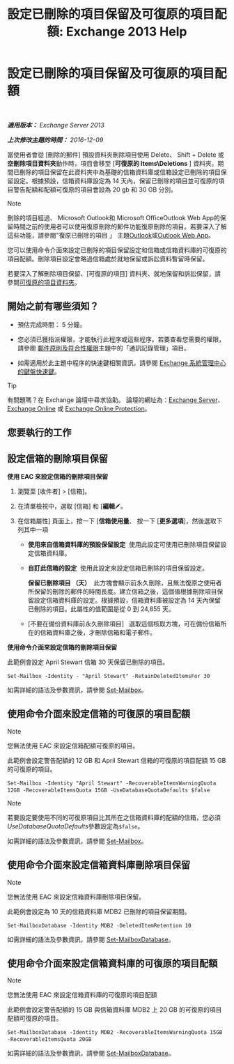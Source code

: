 ﻿---
title: '設定已刪除的項目保留及可復原的項目配額: Exchange 2013 Help'
TOCTitle: 設定已刪除的項目保留及可復原的項目配額
ms:assetid: de7d667a-1c93-4364-a4f9-2aa5e3678b12
ms:mtpsurl: https://technet.microsoft.com/zh-tw/library/Ee364752(v=EXCHG.150)
ms:contentKeyID: 50554100
ms.date: 05/21/2018
mtps_version: v=EXCHG.150
ms.translationtype: MT
---

# 設定已刪除的項目保留及可復原的項目配額

 

_**適用版本：** Exchange Server 2013_

_**上次修改主題的時間：** 2016-12-09_

當使用者會從 \[刪除的郵件\] 預設資料夾刪除項目使用 Delete、 Shift + Delete 或**空刪除項目資料夾**動作時，項目會移至 \[**可復原的 Items\\Deletions** \] 資料夾。期間已刪除的項目保留在此資料夾中為基礎的信箱資料庫或信箱設定已刪除的項目保留設定。根據預設，信箱資料庫設定為 14 天內，保留已刪除的項目並可復原的項目警告配額和配額可復原的項目會設為 20 gb 和 30 GB 分別。


> [!NOTE]  
> 刪除的項目經過、 Microsoft Outlook和 Microsoft OfficeOutlook Web App的保留時間之前的使用者可以使用復原刪除的郵件功能復原刪除的項目。若要深入了解這些功能，請參閱&quot;復原已刪除的項目 」 主題<a href="https://go.microsoft.com/fwlink/p/?linkid=198206">Outlook</a>或<a href="https://go.microsoft.com/fwlink/p/?linkid=198207">Outlook Web App</a>。




您可以使用命令介面來設定已刪除的項目保留設定和信箱或信箱資料庫的可復原的項目配額。刪除項目設定會略過信箱處於就地保留或訴訟資料暫留時保留。

若要深入了解刪除項目保留、\[可復原的項目\] 資料夾、就地保留和訴訟保留，請參閱[可復原的項目資料夾](recoverable-items-folder-exchange-2013-help.md)。

## 開始之前有哪些須知？

  - 預估完成時間： 5 分鐘。

  - 您必須已獲指派權限，才能執行此程序或這些程序。若要查看您需要的權限，請參閱 [郵件原則及符合性權限](messaging-policy-and-compliance-permissions-exchange-2013-help.md)主題中的「通訊記錄管理」項目。

  - 如需適用於此主題中程序的快速鍵相關資訊，請參閱 [Exchange 系統管理中心的鍵盤快速鍵](keyboard-shortcuts-in-the-exchange-admin-center-exchange-online-protection-help.md)。


> [!TIP]  
> 有問題嗎？在 Exchange 論壇中尋求協助。 論壇的網址為：<a href="https://go.microsoft.com/fwlink/p/?linkid=60612">Exchange Server</a>、 <a href="https://go.microsoft.com/fwlink/p/?linkid=267542">Exchange Online</a> 或 <a href="https://go.microsoft.com/fwlink/p/?linkid=285351">Exchange Online Protection</a>。




## 您要執行的工作

## 設定信箱的刪除項目保留

**使用 EAC 來設定信箱的刪除項目保留**

1.  瀏覽至 \[收件者\] \> \[信箱\]。

2.  在清單檢視中，選取 \[信箱\] 和 \[**編輯**![編輯圖示](images/JJ218640.6f53ccb2-1f13-4c02-bea0-30690e6ea71d(EXCHG.150).gif "編輯圖示")。

3.  在信箱屬性\] 頁面上，按一下 \[**信箱使用量**、 按一下 \[**更多選項**\]，然後選取下列其中一項
    
      - **使用來自信箱資料庫的預設保留設定**  使用此設定可使用已刪除項目保留設定信箱資料庫。
    
      - **自訂此信箱的設定**  使用此設定來設定信箱已刪除的項目保留設定。
        
        **保留已刪除項目 （天）**  此方塊會顯示前永久刪除，且無法復原之使用者所保留的刪除的郵件的時間長度。建立信箱之後，這個值根據刪除項目保留設定信箱資料庫的設定。根據預設，信箱資料庫被設定為 14 天內保留已刪除的項目。此屬性的值範圍是從 0 到 24,855 天。
    
      - \[不要在備份資料庫前永久刪除項目\]   選取這個核取方塊，可在備份信箱所在的信箱資料庫之後，才刪除信箱和電子郵件。

**使用命令介面來設定信箱的刪除項目保留**

此範例會設定 April Stewart 信箱 30 天保留已刪除的項目。

    Set-Mailbox -Identity - "April Stewart" -RetainDeletedItemsFor 30

如需詳細的語法及參數資訊，請參閱 [Set-Mailbox](https://technet.microsoft.com/zh-tw/library/bb123981\(v=exchg.150\))。

## 使用命令介面來設定信箱的可復原的項目配額


> [!NOTE]  
> 您無法使用 EAC 來設定信箱配額可復原的項目。




此範例會設定警告配額的 12 GB 和 April Stewart 信箱的可復原的項目配額 15 GB 的可復原的項目。

    Set-Mailbox -Identity "April Stewart" -RecoverableItemsWarningQuota 12GB -RecoverableItemsQuota 15GB -UseDatabaseQuotaDefaults $false


> [!NOTE]  
> 若要設定要使用不同的可復原項目比其所在之信箱資料庫的配額的信箱，您必須<em>UseDatabaseQuotaDefaults</em>參數設定為<code>$false</code>。




如需詳細的語法及參數資訊，請參閱 [Set-Mailbox](https://technet.microsoft.com/zh-tw/library/bb123981\(v=exchg.150\))。

## 使用命令介面來設定信箱資料庫刪除項目保留


> [!NOTE]  
> 您無法使用 EAC 來設定信箱資料庫刪除項目保留。




此範例會設定為 10 天的信箱資料庫 MDB2 已刪除的項目保留期間。

    Set-MailboxDatabase -Identity MDB2 -DeletedItemRetention 10

如需詳細的語法及參數資訊，請參閱 [Set-MailboxDatabase](https://technet.microsoft.com/zh-tw/library/bb123971\(v=exchg.150\))。

## 使用命令介面來設定信箱資料庫的可復原的項目配額


> [!NOTE]  
> 您無法使用 EAC 來設定信箱資料庫的可復原的項目配額




此範例會設定警告配額的 15 GB 與信箱資料庫 MDB2 上 20 GB 的可復原的項目配額可復原的項目。

    Set-MailboxDatabase -Identity MDB2 -RecoverableItemsWarningQuota 15GB -RecoverableItemsQuota 20GB

如需詳細的語法及參數資訊，請參閱 [Set-MailboxDatabase](https://technet.microsoft.com/zh-tw/library/bb123971\(v=exchg.150\))。

